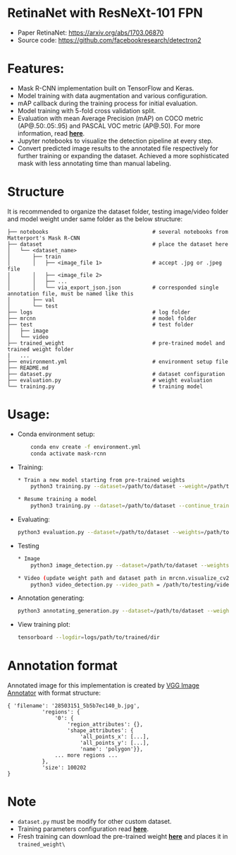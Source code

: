 # RetinaNet with ResNeXt-101 FPN

- Paper RetinaNet: https://arxiv.org/abs/1703.06870
- Source code: https://github.com/facebookresearch/detectron2

# Features:

* Mask R-CNN implementation built on TensorFlow and Keras.
* Model training with data augmentation and various configuration.
* mAP callback during the training process for initial evaluation.
* Model training with 5-fold cross validation split.
* Evaluation with mean Average Precision (mAP) on COCO metric (AP@.50:.05:.95) and PASCAL VOC metric (AP@.50). For more information, read [**here**](https://cocodataset.org/#detection-eval).
* Jupyter notebooks to visualize the detection pipeline at every step.
* Convert predicted image results to the annotated file respectively for further training or expanding the dataset. Achieved a more sophisticated mask with less annotating time than manual labeling.

# Structure
It is recommended to organize the dataset folder, testing image/video folder and model weight under same folder as the below structure:

    ├── notebooks                                 # several notebooks from Matterport's Mask R-CNN
    ├── dataset                                   # place the dataset here
    │   └── <dataset_name>              
    │       ├── train
    │       │   ├── <image_file 1>                # accept .jpg or .jpeg file
    │       │   ├── <image_file 2>
    │       │   ├── ...
    │       │   └── via_export_json.json          # corresponded single annotation file, must be named like this
    │       ├── val
    │       └── test         
    ├── logs                                      # log folder
    ├── mrcnn                                     # model folder
    ├── test                                      # test folder
    │   ├── image
    │   └── video
    ├── trained_weight                            # pre-trained model and trained weight folder
    |   ...
    ├── environment.yml                           # environment setup file
    ├── README.md
    ├── dataset.py                                # dataset configuration
    ├── evaluation.py                             # weight evaluation
    └── training.py                               # training model
    
# Usage:

 * Conda environment setup:
    ```bash
        conda env create -f environment.yml
        conda activate mask-rcnn
    ```
 * Training:
    ```bash
    * Train a new model starting from pre-trained weights
        python3 training.py --dataset=/path/to/dataset --weight=/path/to/pretrained/weight.h5
    
    * Resume training a model
        python3 training.py --dataset=/path/to/dataset --continue_train=/path/to/latest/weights.h5
    ```
 * Evaluating:
    ```bash
    python3 evaluation.py --dataset=/path/to/dataset --weights=/path/to/pretrained/weight.h5
    ```
 * Testing
    ```bash
    * Image
        python3 image_detection.py --dataset=/path/to/dataset --weights=/path/to/pretrained/weight.h5 --image=/path/to/image/directory

    * Video (update weight path and dataset path in mrcnn.visualize_cv2)
        python3 video_detection.py --video_path = /path/to/testing/video/dir/

    ```
 * Annotation generating:
    ```bash
    python3 annotating_generation.py --dataset=/path/to/dataset --weights=/path/to/pretrained/weight.h5 --image=/path/to/image/directory
    
    ```
 * View training plot:
    ```bash
    tensorboard --logdir=logs/path/to/trained/dir
    
    ```
     
# Annotation format 

Annotated image for this implementation is created by [VGG Image Annotator](https://www.robots.ox.ac.uk/~vgg/software/via/) with format structure:
```
{ 'filename': '28503151_5b5b7ec140_b.jpg',
           'regions': {
               '0': {
                   'region_attributes': {},
                   'shape_attributes': {
                       'all_points_x': [...],
                       'all_points_y': [...],
                       'name': 'polygon'}},
               ... more regions ...
           },
           'size': 100202
}
```

# Note

* ```dataset.py``` must be modify for other custom dataset.
* Training parameters configuration read [**here**](https://github.com/matterport/Mask_RCNN/wiki).
* Fresh training can download the pre-trained weight [**here**](https://github.com/matterport/Mask_RCNN/releases/download/v2.0/mask_rcnn_coco.h5) and places it in ```trained_weight\```

